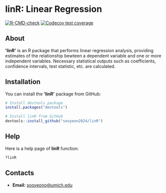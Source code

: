 # linR: Linear Regression 

<!-- badges: start -->
[![R-CMD-check](https://github.com/sooyeon2024/BIOS625_HW03/actions/workflows/R-CMD-check.yaml/badge.svg)](https://github.com/sooyeon2024/BIOS625_HW03/actions/workflows/R-CMD-check.yaml)
[![Codecov test coverage](https://codecov.io/gh/sooyeon2024/BIOS625_HW03/graph/badge.svg)](https://app.codecov.io/gh/sooyeon2024/BIOS625_HW03)
<!-- badges: end -->

## About

**'linR'** is an R package that performs linear regression analysis, providing estimates of the relationship bewteen a dependent variable and one or more independent variables. Necessary statistical outputs such as coefficients, confidence intervals, test statistic, etc. are calculated. 

## Installation

You can install the **'linR'** package from GitHub:

```r
# Install devtools package
install.packages("devtools")

# Install linR from GitHub
devtools::install_github("sooyeon2024/linR")
```

## Help

Here is a help page of **linR** function:

```r
?linR
```

## Contacts

- **Email:** sooyeono@umich.edu
